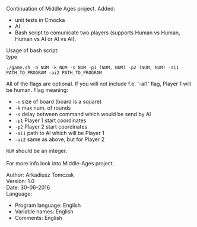 Continuation of Middle Ages project. Added:
 - unit tests in Cmocka
 - AI
 - Bash script to comunicate two players (supports Human vs Human, Human vs AI or AI vs AI).
 
Usage of bash script: </br>
type 
```
./game.sh -n NUM -k NUM -s NUM -p1 (NUM, NUM) -p2 (NUM, NUM) -ai1 PATH_TO_PROGRAM -ai2 PATH_TO_PROGRAM
```
All of the flags are optional. If you will not include f.e. '-ai1' flag, Player 1 will be human. Flag meaning:
 - `-n` size of board (board is a square)
 - `-k` max num. of rounds
 - `-s` delay between command which would be send by AI
 - `-p1` Player 1 start coordinates
 - `-p2` Player 2 start coordinates
 - `-ai1` path to AI which will be Player 1
 - `-ai2` same as above, but for Player 2

`NUM` should be an integer.</br></br>
For more info look into Middle-Ages project.

Author: Arkadiusz Tomczak</br>
Version: 1.0</br>
Date: 30-06-2016</br>
Language:
 - Program language: English
 - Variable names: English
 - Comments: English

